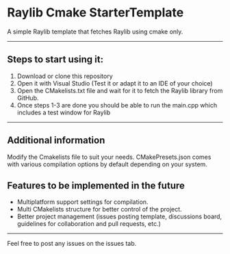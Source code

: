 # Raylib Cmake StarterTemplate
A simple Raylib template that fetches Raylib using cmake only.

---
## Steps to start using it:
1. Download or clone this repository
2. Open it with Visual Studio (Test it or adapt it to an IDE of your choice)
3. Open the CMakelists.txt file and wait for it to fetch the Raylib library from GitHub.
4. Once steps 1-3 are done you should be able to run the main.cpp which includes a test window for Raylib

---
## Additional information
Modify the Cmakelists file to suit your needs.
CMakePresets.json comes with various compilation options by default depending on your system.

## Features to be implemented in the future
- Multiplatform support settings for compilation.
- Multi CMakelists structure for better control of the project.
- Better project management (issues posting template, discussions board, guidelines for collaboration and pull requests, etc.)

---
Feel free to post any issues on the issues tab.
